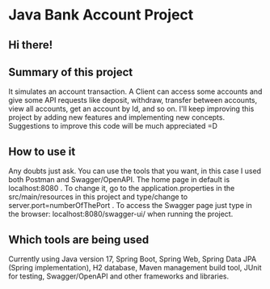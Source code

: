 # Java Bank Account Project

## Hi there! 

## Summary of this project 

It simulates an account transaction. A Client can access some accounts and give some API requests like deposit, withdraw, transfer between accounts, view all accounts, get an account by Id, and so on. 
I'll keep improving this project by adding new features and implementing new concepts. 
Suggestions to improve this code will be much appreciated =D

## How to use it

Any doubts just ask. You can use the tools that you want, in this case I used
both Postman and Swagger/OpenAPI. The home page in default is localhost:8080 .
To change it, go to the application.properties in the src/main/resources in
this project and type/change to server.port=numberOfThePort . 
To access the Swagger page just type in the browser: localhost:8080/swagger-ui/ when running the project.

## Which tools are being used

Currently using Java version 17, Spring Boot, Spring Web, Spring Data JPA
(Spring implementation), H2 database, Maven management build tool, JUnit for testing,
Swagger/OpenAPI and other frameworks and libraries.